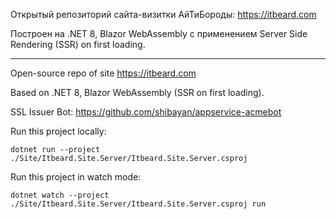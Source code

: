 Открытый репозиторий сайта-визитки АйТиБороды: https://itbeard.com

Построен на .NET 8, Blazor WebAssembly с применением Server Side Rendering (SSR) on first loading.

------------------------
Open-source repo of site https://itbeard.com

Based on .NET 8, Blazor WebAssembly (SSR on first loading).

SSL Issuer Bot: https://github.com/shibayan/appservice-acmebot

Run this project locally:

```
dotnet run --project ./Site/Itbeard.Site.Server/Itbeard.Site.Server.csproj
```

Run this project in watch mode:

```
dotnet watch --project ./Site/Itbeard.Site.Server/Itbeard.Site.Server.csproj run
```

